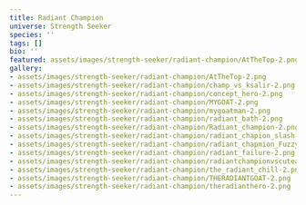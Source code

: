 ```yaml
---
title: Radiant Champion
universe: Strength Seeker
species: ''
tags: []
bio: ''
featured: assets/images/strength-seeker/radiant-champion/AtTheTop-2.png
gallery:
- assets/images/strength-seeker/radiant-champion/AtTheTop-2.png
- assets/images/strength-seeker/radiant-champion/champ_vs_ksalir-2.png
- assets/images/strength-seeker/radiant-champion/concept_hero-2.png
- assets/images/strength-seeker/radiant-champion/MYGOAT-2.png
- assets/images/strength-seeker/radiant-champion/mygoatman-2.png
- assets/images/strength-seeker/radiant-champion/radiant_bath-2.png
- assets/images/strength-seeker/radiant-champion/Radiant_champion-2.png
- assets/images/strength-seeker/radiant-champion/radiant_chapion_slash-2.png
- assets/images/strength-seeker/radiant-champion/radiant_chapmion_Fuzzy-2.png
- assets/images/strength-seeker/radiant-champion/radiant_failure-2.png
- assets/images/strength-seeker/radiant-champion/radiantchampionvscuteandfunny-2.png
- assets/images/strength-seeker/radiant-champion/the_radiant_chill-2.png
- assets/images/strength-seeker/radiant-champion/THERADIANTGOAT-2.png
- assets/images/strength-seeker/radiant-champion/theradianthero-2.png
---
```

